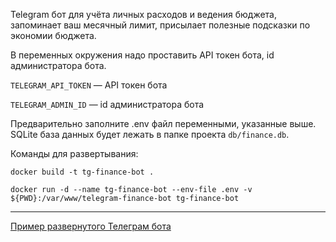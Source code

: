 Telegram бот для учёта личных расходов и ведения бюджета, запоминает ваш месячный лимит, присылает полезные подсказки по экономии бюджета.


В переменных окружения надо проставить API токен бота, id администратора бота.

`TELEGRAM_API_TOKEN` — API токен бота

`TELEGRAM_ADMIN_ID` — id администратора бота

Предварительно заполните .env файл переменными, указанные выше. SQLite база данных будет лежать в папке проекта `db/finance.db`.

Команды для развертывания:

```
docker build -t tg-finance-bot .

docker run -d --name tg-finance-bot --env-file .env -v ${PWD}:/var/www/telegram-finance-bot tg-finance-bot
```
-------
[Пример развернутого Телеграм бота](https://t.me/suren_finance_bot)
